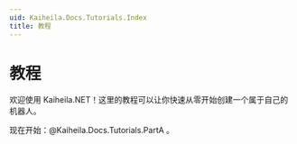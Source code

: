 ```yaml
---
uid: Kaiheila.Docs.Tutorials.Index
title: 教程
---
```


# 教程

欢迎使用 Kaiheila.NET！这里的教程可以让你快速从零开始创建一个属于自己的机器人。

现在开始：@Kaiheila.Docs.Tutorials.PartA 。
